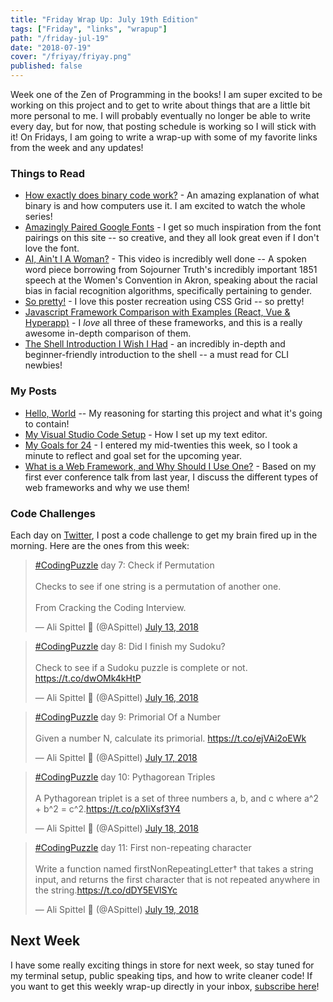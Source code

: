 ```yaml
---
title: "Friday Wrap Up: July 19th Edition"
tags: ["Friday", "links", "wrapup"]
path: "/friday-jul-19"
date: "2018-07-19"
cover: "/friyay/friyay.png"
published: false
---
```


Week one of the Zen of Programming in the books! I am super excited to be working on this project and to get to write about things that are a little bit more personal to me. I will probably eventually no longer be able to write every day, but for now, that posting schedule is working so I will stick with it! On Fridays, I am going to write a wrap-up with some of my favorite links from the week and any updates!

### Things to Read

* [How exactly does binary code work?](https://www.youtube.com/watch?v=wgbV6DLVezo) - An amazing explanation of what binary is and how computers use it. I am excited to watch the whole series!
* [Amazingly Paired Google Fonts](http://femmebot.github.io/google-type/) - I get so much inspiration from the font pairings on this site -- so creative, and they all look great even if I don't love the font.
* [AI, Ain't I A Woman?](https://www.notflawless.ai/) - This video is incredibly well done -- A spoken word piece borrowing from Sojourner Truth's incredibly important 1851 speech at the Women's Convention in Akron, speaking about the racial bias in facial recognition algorithms, specifically pertaining to gender.
* [So pretty!](https://codepen.io/meowwwls/full/XEKzmP/) - I love this poster recreation using CSS Grid -- so pretty!
* [Javascript Framework Comparison with Examples (React, Vue & Hyperapp)](https://hackernoon.com/javascript-framework-comparison-with-examples-react-vue-hyperapp-97f064fb468d) - I _love_ all three of these frameworks, and this is a really awesome in-depth comparison of them.
* [The Shell Introduction I Wish I Had](https://dev.to/maxwell_dev/the-shell-introduction-i-wish-i-had-551k) - an incredibly in-depth and beginner-friendly introduction to the shell -- a must read for CLI newbies!

### My Posts

* [Hello, World](https://zen-of-programming.com/hello-world/) -- My reasoning for starting this project and what it's going to contain!
* [My Visual Studio Code Setup](https://zen-of-programming.com/vs-code-setup/) - How I set up my text editor.
* [My Goals for 24](https://zen-of-programming.com/goals-4-24/) - I entered my mid-twenties this week, so I took a minute to reflect and goal set for the upcoming year.
* [What is a Web Framework, and Why Should I Use One?](https://zen-of-programming.com/web-framework-intro) - Based on my first ever conference talk from last year, I discuss the different types of web frameworks and why we use them!

### Code Challenges

Each day on [Twitter](https://twitter.com/ASpittel), I post a code challenge to get my brain fired up in the morning. Here are the ones from this week:

<blockquote class="twitter-tweet" data-lang="en"><p lang="en" dir="ltr"><a href="https://twitter.com/hashtag/CodingPuzzle?src=hash&amp;ref_src=twsrc%5Etfw">#CodingPuzzle</a> day 7: Check if Permutation <br><br>Checks to see if one string is a permutation of another one.<br><br>From Cracking the Coding Interview.</p>&mdash; Ali Spittel 💁 (@ASpittel) <a href="https://twitter.com/ASpittel/status/1017749093953744896?ref_src=twsrc%5Etfw">July 13, 2018</a></blockquote>
<script async src="https://platform.twitter.com/widgets.js" charset="utf-8"></script>

<blockquote class="twitter-tweet" data-lang="en"><p lang="en" dir="ltr"><a href="https://twitter.com/hashtag/CodingPuzzle?src=hash&amp;ref_src=twsrc%5Etfw">#CodingPuzzle</a> day 8: Did I finish my Sudoku? <br><br>Check to see if a Sudoku puzzle is complete or not. <a href="https://t.co/dwOMk4kHtP">https://t.co/dwOMk4kHtP</a></p>&mdash; Ali Spittel 💁 (@ASpittel) <a href="https://twitter.com/ASpittel/status/1018822936868814849?ref_src=twsrc%5Etfw">July 16, 2018</a></blockquote>
<script async src="https://platform.twitter.com/widgets.js" charset="utf-8"></script>

<blockquote class="twitter-tweet" data-lang="en"><p lang="en" dir="ltr"><a href="https://twitter.com/hashtag/CodingPuzzle?src=hash&amp;ref_src=twsrc%5Etfw">#CodingPuzzle</a> day 9: Primorial Of a Number<br><br>Given a number N, calculate its primorial. <a href="https://t.co/ejVAi2oEWk">https://t.co/ejVAi2oEWk</a></p>&mdash; Ali Spittel 💁 (@ASpittel) <a href="https://twitter.com/ASpittel/status/1019206900817235969?ref_src=twsrc%5Etfw">July 17, 2018</a></blockquote>
<script async src="https://platform.twitter.com/widgets.js" charset="utf-8"></script>

<blockquote class="twitter-tweet" data-lang="en"><p lang="en" dir="ltr"><a href="https://twitter.com/hashtag/CodingPuzzle?src=hash&amp;ref_src=twsrc%5Etfw">#CodingPuzzle</a> day 10: Pythagorean Triples<br><br>A Pythagorean triplet is a set of three numbers a, b, and c where a^2 + b^2 = c^2.<a href="https://t.co/pXIiXsf3Y4">https://t.co/pXIiXsf3Y4</a></p>&mdash; Ali Spittel 💁 (@ASpittel) <a href="https://twitter.com/ASpittel/status/1019556819176476672?ref_src=twsrc%5Etfw">July 18, 2018</a></blockquote>
<script async src="https://platform.twitter.com/widgets.js" charset="utf-8"></script>

<blockquote class="twitter-tweet" data-partner="tweetdeck"><p lang="en" dir="ltr"><a href="https://twitter.com/hashtag/CodingPuzzle?src=hash&amp;ref_src=twsrc%5Etfw">#CodingPuzzle</a> day 11: First non-repeating character<br><br>Write a function named firstNonRepeatingLetter† that takes a string input, and returns the first character that is not repeated anywhere in the string.<a href="https://t.co/dDY5EVlSYc">https://t.co/dDY5EVlSYc</a></p>&mdash; Ali Spittel 💁 (@ASpittel) <a href="https://twitter.com/ASpittel/status/1019927113384722432?ref_src=twsrc%5Etfw">July 19, 2018</a></blockquote>
<script async src="https://platform.twitter.com/widgets.js" charset="utf-8"></script>

## Next Week

I have some really exciting things in store for next week, so stay tuned for my terminal setup, public speaking tips, and how to write cleaner code! If you want to get this weekly wrap-up directly in your inbox, [subscribe here](https://tinyletter.com/ali_writes_code)!


